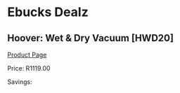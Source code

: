 
# Ebucks Dealz
## Hoover: Wet & Dry Vacuum [HWD20]
[Product Page](https://www.ebucks.com/web/shop/productSelected.do?prodId=225596802&catId=998409624)

Price: R1119.00

Savings: 


	